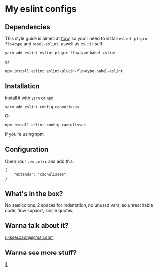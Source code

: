 # My eslint configs

## Dependencies

This style guide is aimed at [flow](https://flow.org/), so you'll need to install `eslint-plugin-flowtype` and `babel-eslint`, aswell as eslint itself:

```bash
yarn add eslint eslint-plugin-flowtype babel-eslint
```

or 

```bash
npm install eslint eslint-plugin-flowtype babel-eslint
```

## Installation

Install it with `yarn` or `npm`

```bash
yarn add eslint-config-caonulisses
```

Or 

```bash
npm install eslint-config-caonulisses
```

if you're using npm

## Configuration

Open your `.eslintrc` and add this: 

```
{
    "extends": "caonulisses"
}
```

## What's in the box?

No semicolons, 2 spaces for indentation, no unused vars, no unreachable code, flow support, single quotes.

## Wanna talk about it?

ulissescaon@gmail.com

## Wanna see more stuff?

[ :penguin:](github.com/caonUlisses) 